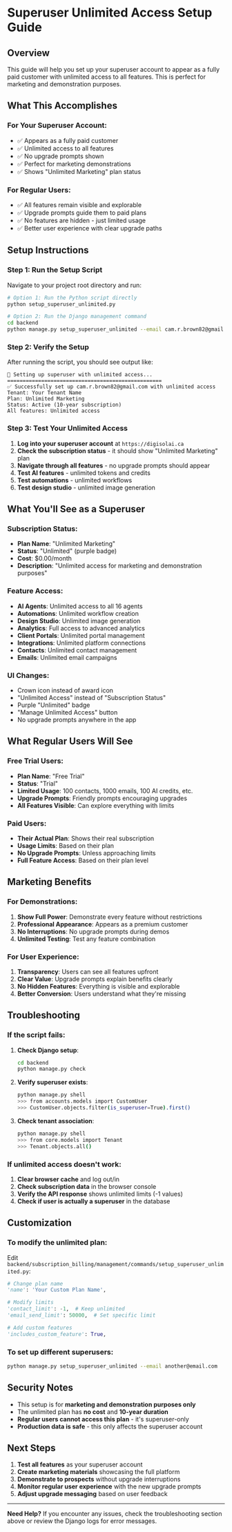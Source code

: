 # Superuser Unlimited Access Setup Guide

## Overview
This guide will help you set up your superuser account to appear as a fully paid customer with unlimited access to all features. This is perfect for marketing and demonstration purposes.

## What This Accomplishes

### For Your Superuser Account:
- ✅ Appears as a fully paid customer
- ✅ Unlimited access to all features
- ✅ No upgrade prompts shown
- ✅ Perfect for marketing demonstrations
- ✅ Shows "Unlimited Marketing" plan status

### For Regular Users:
- ✅ All features remain visible and explorable
- ✅ Upgrade prompts guide them to paid plans
- ✅ No features are hidden - just limited usage
- ✅ Better user experience with clear upgrade paths

## Setup Instructions

### Step 1: Run the Setup Script

Navigate to your project root directory and run:

```bash
# Option 1: Run the Python script directly
python setup_superuser_unlimited.py

# Option 2: Run the Django management command
cd backend
python manage.py setup_superuser_unlimited --email cam.r.brown82@gmail.com
```

### Step 2: Verify the Setup

After running the script, you should see output like:

```
🚀 Setting up superuser with unlimited access...
==================================================
✅ Successfully set up cam.r.brown82@gmail.com with unlimited access
Tenant: Your Tenant Name
Plan: Unlimited Marketing
Status: Active (10-year subscription)
All features: Unlimited access
```

### Step 3: Test Your Unlimited Access

1. **Log into your superuser account** at `https://digisolai.ca`
2. **Check the subscription status** - it should show "Unlimited Marketing" plan
3. **Navigate through all features** - no upgrade prompts should appear
4. **Test AI features** - unlimited tokens and credits
5. **Test automations** - unlimited workflows
6. **Test design studio** - unlimited image generation

## What You'll See as a Superuser

### Subscription Status:
- **Plan Name**: "Unlimited Marketing"
- **Status**: "Unlimited" (purple badge)
- **Cost**: $0.00/month
- **Description**: "Unlimited access for marketing and demonstration purposes"

### Feature Access:
- **AI Agents**: Unlimited access to all 16 agents
- **Automations**: Unlimited workflow creation
- **Design Studio**: Unlimited image generation
- **Analytics**: Full access to advanced analytics
- **Client Portals**: Unlimited portal management
- **Integrations**: Unlimited platform connections
- **Contacts**: Unlimited contact management
- **Emails**: Unlimited email campaigns

### UI Changes:
- Crown icon instead of award icon
- "Unlimited Access" instead of "Subscription Status"
- Purple "Unlimited" badge
- "Manage Unlimited Access" button
- No upgrade prompts anywhere in the app

## What Regular Users Will See

### Free Trial Users:
- **Plan Name**: "Free Trial"
- **Status**: "Trial"
- **Limited Usage**: 100 contacts, 1000 emails, 100 AI credits, etc.
- **Upgrade Prompts**: Friendly prompts encouraging upgrades
- **All Features Visible**: Can explore everything with limits

### Paid Users:
- **Their Actual Plan**: Shows their real subscription
- **Usage Limits**: Based on their plan
- **No Upgrade Prompts**: Unless approaching limits
- **Full Feature Access**: Based on their plan level

## Marketing Benefits

### For Demonstrations:
1. **Show Full Power**: Demonstrate every feature without restrictions
2. **Professional Appearance**: Appears as a premium customer
3. **No Interruptions**: No upgrade prompts during demos
4. **Unlimited Testing**: Test any feature combination

### For User Experience:
1. **Transparency**: Users can see all features upfront
2. **Clear Value**: Upgrade prompts explain benefits clearly
3. **No Hidden Features**: Everything is visible and explorable
4. **Better Conversion**: Users understand what they're missing

## Troubleshooting

### If the script fails:

1. **Check Django setup**:
   ```bash
   cd backend
   python manage.py check
   ```

2. **Verify superuser exists**:
   ```bash
   python manage.py shell
   >>> from accounts.models import CustomUser
   >>> CustomUser.objects.filter(is_superuser=True).first()
   ```

3. **Check tenant association**:
   ```bash
   python manage.py shell
   >>> from core.models import Tenant
   >>> Tenant.objects.all()
   ```

### If unlimited access doesn't work:

1. **Clear browser cache** and log out/in
2. **Check subscription data** in the browser console
3. **Verify the API response** shows unlimited limits (-1 values)
4. **Check if user is actually a superuser** in the database

## Customization

### To modify the unlimited plan:

Edit `backend/subscription_billing/management/commands/setup_superuser_unlimited.py`:

```python
# Change plan name
'name': 'Your Custom Plan Name',

# Modify limits
'contact_limit': -1,  # Keep unlimited
'email_send_limit': 50000,  # Set specific limit

# Add custom features
'includes_custom_feature': True,
```

### To set up different superusers:

```bash
python manage.py setup_superuser_unlimited --email another@email.com
```

## Security Notes

- This setup is for **marketing and demonstration purposes only**
- The unlimited plan has **no cost** and **10-year duration**
- **Regular users cannot access this plan** - it's superuser-only
- **Production data is safe** - this only affects the superuser account

## Next Steps

1. **Test all features** as your superuser account
2. **Create marketing materials** showcasing the full platform
3. **Demonstrate to prospects** without upgrade interruptions
4. **Monitor regular user experience** with the new upgrade prompts
5. **Adjust upgrade messaging** based on user feedback

---

**Need Help?** If you encounter any issues, check the troubleshooting section above or review the Django logs for error messages.
